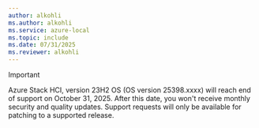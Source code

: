 ```yaml
---
author: alkohli
ms.author: alkohli
ms.service: azure-local
ms.topic: include
ms.date: 07/31/2025
ms.reviewer: alkohli
---
```


> [!IMPORTANT]
> Azure Stack HCI, version 23H2 OS (OS version 25398.xxxx) will reach end of support on October 31, 2025. After this date, you won't receive monthly security and quality updates. Support requests will only be available for patching to a supported release.